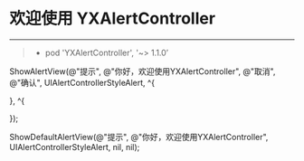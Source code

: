 # 欢迎使用 YXAlertController

------
> *   pod 'YXAlertController', '~> 1.1.0’


ShowAlertView(@"提示", @"你好，欢迎使用YXAlertController", @"取消", @"确认", UIAlertControllerStyleAlert, ^{

}, ^{

});



ShowDefaultAlertView(@"提示", @"你好，欢迎使用YXAlertController", UIAlertControllerStyleAlert, nil, nil);

